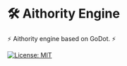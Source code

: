 # 🛠️ Aithority Engine

⚡ Aithority engine based on GoDot. ⚡

[![License: MIT](https://img.shields.io/badge/License-MIT-yellow.svg)](https://opensource.org/licenses/MIT)